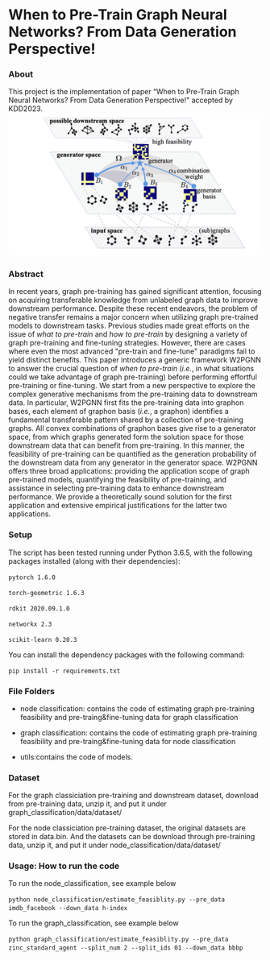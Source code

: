 # When to Pre-Train Graph Neural Networks? From Data Generation Perspective!
### About
 This project is the implementation of paper “When to Pre-Train Graph Neural Networks? From Data Generation Perspective!" accepted by KDD2023. 
![image](https://github.com/caoyxuan/W2PGNN/blob/main/framework.png)

### Abstract
In recent years, graph pre-training has gained significant attention, focusing on acquiring transferable knowledge from unlabeled graph data to improve downstream performance. 
Despite these recent endeavors, the problem of negative transfer remains a major concern when utilizing graph pre-trained models to downstream tasks. Previous studies made great efforts on the issue of *what to pre-train* and *how to pre-train* by designing a variety of graph pre-training and fine-tuning strategies. However, there are cases where even the most advanced "pre-train and fine-tune" paradigms fail to yield distinct benefits.
This paper introduces a generic framework W2PGNN to answer the crucial question of *when to pre-train* (*i.e.*, in what situations could we take advantage of graph pre-training) before performing effortful pre-training or fine-tuning. We start from a new perspective to explore the complex generative mechanisms from the pre-training data to downstream data. In particular, W2PGNN first fits the pre-training data into graphon bases, each element of graphon basis (*i.e.*, a graphon) identifies a fundamental transferable pattern shared by a collection of pre-training graphs. All convex combinations of graphon bases give rise to a generator space, from which graphs generated form the solution space for those downstream data that can benefit from pre-training. In this manner, the feasibility of pre-training can be quantified as the generation probability of the downstream data from any generator in the generator space. W2PGNN offers three broad applications: providing the application scope of graph pre-trained models, quantifying the feasibility of pre-training, and assistance in selecting pre-training data to enhance downstream performance. We provide a theoretically sound solution for the first application and extensive empirical justifications for the latter two applications.

### Setup
The script has been tested running under Python 3.6.5, with the following packages installed (along with their dependencies):

`pytorch 1.6.0`

`torch-geometric 1.6.3`

`rdkit 2020.09.1.0`

`networkx 2.3`

`scikit-learn 0.20.3`

You can install the dependency packages with the following command:

`pip install -r requirements.txt`

### File Folders
* node classification: contains the code of estimating graph pre-training feasibility and pre-traing&fine-tuning data for graph classification

* graph classification: contains the code of estimating graph pre-training feasibility and pre-traing&fine-tuning data for node classification

* utils:contains the code of models.

### Dataset
For the graph classiciation pre-training and downstream dataset, download from pre-training data, unzip it, and put it under graph_classification/data/dataset/

For the node classiciation pre-training dataset, the original datasets are stored in data.bin. And the datasets can be download through pre-training data, unzip it, and put it under node_classification/data/dataset/

### Usage: How to run the code
To run the node_classification, see example below

`python node_classification/estimate_feasiblity.py --pre_data imdb_facebook --down_data h-index`

To run the graph_classification, see example below

`python graph_classification/estimate_feasiblity.py --pre_data zinc_standard_agent --split_num 2 --split_ids 01 --down_data bbbp`



